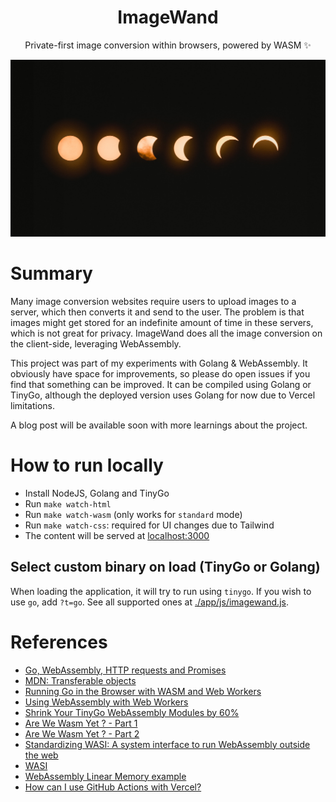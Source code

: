 <h1 align="center">ImageWand</h1>
<p align="center">Private-first image conversion within browsers, powered by WASM ✨</p>

<center>
  <a href='http://unsplash.com/photos/NbgQfUvKFE0'>
    <img src='./cover.jpg' alt='Photo by Mark Tegethoff'/>
  </a>
</center>

# Summary

Many image conversion websites require users to upload images to a server, which then converts it and send to the user. The problem is that images might get stored for an indefinite amount of time in these servers, which is not great for privacy. ImageWand does all the image conversion on the client-side, leveraging WebAssembly.

This project was part of my experiments with Golang & WebAssembly. It obviously have space for improvements, so please do open issues if you find that something can be improved. It can be compiled using Golang or TinyGo, although the deployed version uses Golang for now due to Vercel limitations. 

A blog post will be available soon with more learnings about the project.

# How to run locally

- Install NodeJS, Golang and TinyGo
- Run `make watch-html`
- Run `make watch-wasm` (only works for `standard` mode)
- Run `make watch-css`: required for UI changes due to Tailwind
- The content will be served at [localhost:3000](http://localhost:3000)

## Select custom binary on load (TinyGo or Golang)

When loading the application, it will try to run using `tinygo`. If you wish to use `go`, add `?t=go`. See all supported ones at [./app/js/imagewand.js](./app/js/imagewand.js).

# References

* [Go, WebAssembly, HTTP requests and Promises](https://withblue.ink/2020/10/03/go-webassembly-http-requests-and-promises.html)
* [MDN: Transferable objects](https://developer.mozilla.org/en-US/docs/Glossary/Transferable_objects)
* [Running Go in the Browser with WASM and Web Workers](https://qvault.io/golang/running-go-in-the-browser-wasm-web-workers/)
* [Using WebAssembly with Web Workers](https://www.sitepen.com/blog/using-webassembly-with-web-workers)
* [Shrink Your TinyGo WebAssembly Modules by 60%](https://www.fermyon.com/blog/optimizing-tinygo-wasm)
* [Are We Wasm Yet ? - Part 1](https://elewis.dev/are-we-wasm-yet-part-1)
* [Are We Wasm Yet ? - Part 2](https://elewis.dev/are-we-wasm-yet-part-2#heading-server-implementation)
* [Standardizing WASI: A system interface to run WebAssembly outside the web](https://hacks.mozilla.org/2019/03/standardizing-wasi-a-webassembly-system-interface/)
* [WASI](https://wasi.dev/)
* [WebAssembly Linear Memory example](https://wasmbyexample.dev/examples/webassembly-linear-memory/webassembly-linear-memory.go.en-us.html#)
* [How can I use GitHub Actions with Vercel?](https://vercel.com/support/articles/how-can-i-use-github-actions-with-vercel)
